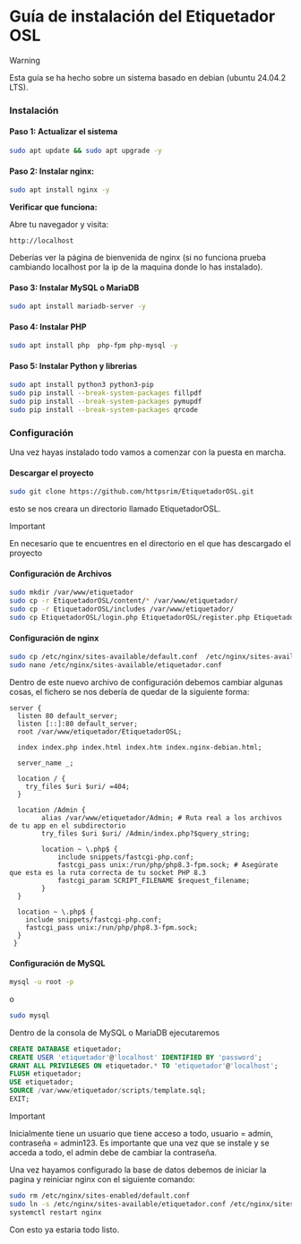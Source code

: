 # Guía de instalación del Etiquetador OSL
> [!Warning]  
> Esta guía se ha hecho sobre un sistema basado en debian (ubuntu 24.04.2 LTS).  

### Instalación 


#### Paso 1: Actualizar el sistema

```bash
sudo apt update && sudo apt upgrade -y
```

#### Paso 2: Instalar nginx:

```bash
sudo apt install nginx -y
```

**Verificar que funciona:**

Abre tu navegador y visita:

```
http://localhost
```

Deberías ver la página de bienvenida de nginx (si no funciona prueba cambiando localhost por la ip de la maquina donde lo has instalado).

#### Paso 3: Instalar MySQL o MariaDB

```bash
sudo apt install mariadb-server -y
```

#### Paso 4: Instalar PHP

```bash
sudo apt install php  php-fpm php-mysql -y
```

#### Paso 5: Instalar Python y librerias
```bash
sudo apt install python3 python3-pip
sudo pip install --break-system-packages fillpdf
sudo pip install --break-system-packages pymupdf
sudo pip install --break-system-packages qrcode
```
### Configuración

Una vez hayas instalado todo vamos a comenzar con la puesta en marcha.

#### Descargar el proyecto
```bash
sudo git clone https://github.com/httpsrim/EtiquetadorOSL.git
```
esto se nos creara un directorio llamado EtiquetadorOSL.
> [!important]  
> En necesario que te encuentres en el directorio en el que has descargado el proyecto  

#### Configuración de Archivos
```bash
sudo mkdir /var/www/etiquetador
sudo cp -r EtiquetadorOSL/content/* /var/www/etiquetador/
sudo cp -r EtiquetadorOSL/includes /var/www/etiquetador/
sudo cp EtiquetadorOSL/login.php EtiquetadorOSL/register.php EtiquetadorOSL/index.html /var/www/etiquetador/
```

#### Configuración de nginx
```bash
sudo cp /etc/nginx/sites-available/default.conf  /etc/nginx/sites-available/etiquetador.conf
sudo nano /etc/nginx/sites-available/etiquetador.conf
```

Dentro de este nuevo archivo de configuración debemos cambiar algunas cosas, el fichero se nos debería de quedar de la siguiente forma:

```
server {
  listen 80 default_server;
  listen [::]:80 default_server;
  root /var/www/etiquetador/EtiquetadorOSL;

  index index.php index.html index.htm index.nginx-debian.html;

  server_name _;

  location / {
	try_files $uri $uri/ =404;
  }

  location /Admin {
    	alias /var/www/etiquetador/Admin; # Ruta real a los archivos de tu app en el subdirectorio
    	try_files $uri $uri/ /Admin/index.php?$query_string;

    	location ~ \.php$ {
        	include snippets/fastcgi-php.conf;
        	fastcgi_pass unix:/run/php/php8.3-fpm.sock; # Asegúrate que esta es la ruta correcta de tu socket PHP 8.3
        	fastcgi_param SCRIPT_FILENAME $request_filename;
    	}
  }

  location ~ \.php$ {
	include snippets/fastcgi-php.conf;
	fastcgi_pass unix:/run/php/php8.3-fpm.sock;
  }
 }
```

#### Configuración de MySQL
```bash
mysql -u root -p
```
o
```bash
sudo mysql
```
Dentro de la consola de MySQL o MariaDB ejecutaremos  
```sql
CREATE DATABASE etiquetador;
CREATE USER 'etiquetador'@'localhost' IDENTIFIED BY 'password';
GRANT ALL PRIVILEGES ON etiquetador.* TO 'etiquetador'@'localhost';
FLUSH etiquetador;
USE etiquetador;
SOURCE /var/www/etiquetador/scripts/template.sql;
EXIT;
```
> [!important]  
> Inicialmente tiene un usuario que tiene acceso a todo, usuario = admin, contraseña = admin123.
> Es importante que una vez que se instale y se acceda a todo, el admin debe de cambiar la contraseña.  

Una vez hayamos configurado la base de datos debemos de iniciar la pagina y reiniciar nginx con el siguiente comando:
```bash
sudo rm /etc/nginx/sites-enabled/default.conf
sudo ln -s /etc/nginx/sites-available/etiquetador.conf /etc/nginx/sites-enabled/
systemctl restart nginx
```
Con esto ya estaria todo listo.
